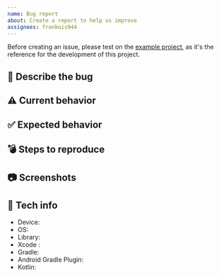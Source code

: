 ```yaml
---
name: Bug report
about: Create a report to help us improve
assignees: frankois944
---
```


Before creating an issue, please test on the [example project](https://github.com/frankois944/spm4Kmp/tree/main/example), as it's the reference for the development of this project.

## 🐛 Describe the bug
<!-- A clear and concise description of what the bug is. -->

## ⚠️ Current behavior
<!-- A clear and concise description of what you expected to happen. -->

## ✅ Expected behavior
<!-- A clear and concise description of what you expected to happen. -->

## 💣 Steps to reproduce
<!-- How we can reproduce the behavior: -->

## 📷 Screenshots
<!-- If applicable, add screenshots to help explain your problem. -->

## 📱 Tech info
 - Device: <!-- e.g. Nexus One -->
 - OS: <!-- e.g. 7.1.1 -->
 - Library: <!-- e.g. 1.0.0 -->
 - Xcode :  <!-- e.g. 16.0 -->
 - Gradle: <!-- e.g. 8.12 -->
 - Android Gradle Plugin: <!-- e.g. 8.0.0 -->
 - Kotlin: <!-- e.g. 2.1.0 -->

